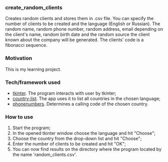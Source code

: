 ### create_random_clients
Creates random clients and stores them in .csv file. You can specify the number of clients to be created and the language (English or Russian). The random name, random phone number, random address, email depending on the client's name, random birth date and the random source the client known about the company will be generated. The clients' code is a fibonacci sequence.


### Motivation
This is my learning project.


### Tech/framework used 
- [tkinter](https://docs.python.org/3/library/tkinter.html "tkinter - Python interface to Tcl/Tk"). The program interacts with user by tkinter;
- [country-list](https://pypi.org/project/country-list/ "List of all countries with names and ISO 3166-1 codes in all languages and all data formats"). The app uses it to list all countries in the chosen language;
- [phonenumbers](https://pypi.org/project/phonenumbers/ "Python version of Google's common library for parsing, formatting, storing and validating international phone numbers"). Determines a calling code of the chosen country.


### How to use
1. Start the program;
2. In the opened tkinter window choose the language and hit "Choose";
3. Choose the country from the drop-down list and hit "Choose";
4. Enter the number of clients to be created and hit "OK";
5. You can now find results on the directory where the program located by the name 'random_clients.csv'.
